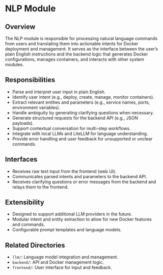 # NLP Module

## Overview
The NLP module is responsible for processing natural language commands from users and translating them into actionable intents for Docker deployment and management. It serves as the interface between the user’s plain English instructions and the backend logic that generates Docker configurations, manages containers, and interacts with other system modules.

## Responsibilities

- Parse and interpret user input in plain English.
- Identify user intent (e.g., deploy, create, manage, monitor containers).
- Extract relevant entities and parameters (e.g., service names, ports, environment variables).
- Handle ambiguity by generating clarifying questions when necessary.
- Generate structured requests for the backend API (e.g., JSON payloads).
- Support contextual conversation for multi-step workflows.
- Integrate with local LLMs and LiteLLM for language understanding.
- Provide error handling and user feedback for unsupported or unclear commands.

## Interfaces

- Receives raw text input from the frontend (web UI).
- Communicates parsed intents and parameters to the backend API.
- Receives clarifying questions or error messages from the backend and relays them to the frontend.

## Extensibility

- Designed to support additional LLM providers in the future.
- Modular intent and entity extraction to allow for new Docker features and commands.
- Configurable prompt templates and language models.

## Related Directories

- `llm/`: Language model integration and management.
- `backend/`: API and Docker management logic.
- `frontend/`: User interface for input and feedback.